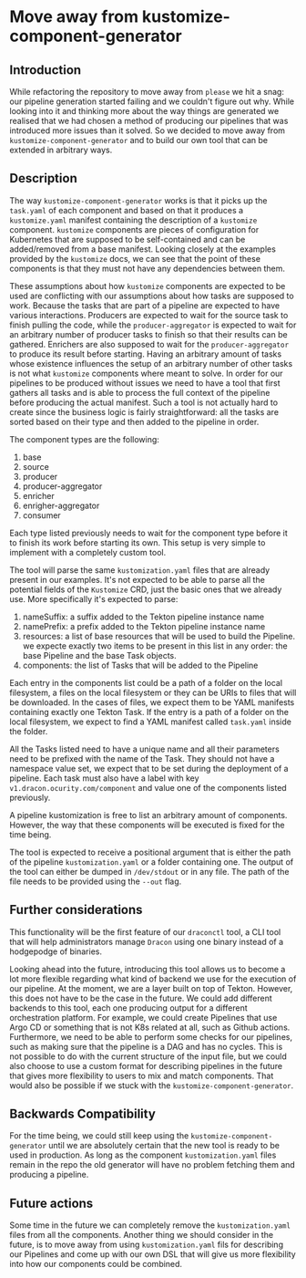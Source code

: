 # Move away from kustomize-component-generator

## Introduction

While refactoring the repository to move away from `please` we hit a snag: our pipeline generation
started failing and we couldn't figure out why. While looking into it and thinking more about the
way things are generated we realised that we had chosen a method of producing our pipelines that
was introduced more issues than it solved. So we decided to move away from
`kustomize-component-generator` and to build our own tool that can be extended in arbitrary ways.

## Description

The way `kustomize-component-generator` works is that it picks up the `task.yaml` of each component
and based on that it produces a `kustomize.yaml` manifest containing the description of a
`kustomize` component. `kustomize` components are pieces of configuration for Kubernetes that are
supposed to be self-contained and can be added/removed from a base manifest. Looking closely at the
examples provided by the `kustomize` docs, we can see that the point of these components is that
they must not have any dependencies between them.

These assumptions about how `kustomize` components are expected to be used are conflicting with our
assumptions about how tasks are supposed to work. Because the tasks that are part of a pipeline are
expected to have various interactions. Producers are expected to wait for the source task to finish
pulling the code, while the `producer-aggregator` is expected to wait for an arbitrary number of
producer tasks to finish so that their results can be gathered. Enrichers are also supposed to wait
for the `producer-aggregator` to produce its result before starting. Having an arbitrary amount of
tasks whose existence influences the setup of an arbitrary number of other tasks is not what
`kustomize` components where meant to solve. In order for our pipelines to be produced without
issues we need to have a tool that first gathers all tasks and is able to process the full context
of the pipeline before producing the actual manifest. Such a tool is not actually hard to create
since the business logic is fairly straightforward: all the tasks are sorted based on their type
and then added to the pipeline in order.

The component types are the following:

1. base
2. source
3. producer
4. producer-aggregator
5. enricher
6. enrigher-aggregator
7. consumer

Each type listed previously needs to wait for the component type before it to finish its work
before starting its own. This setup is very simple to implement with a completely custom tool.

The tool will parse the same `kustomization.yaml` files that are already present in our examples.
It's not expected to be able to parse all the potential fields of the `Kustomize` CRD, just the
basic ones that we already use. More specifically it's expected to parse:

1. nameSuffix: a suffix added to the Tekton pipeline instance name
2. namePrefix: a prefix added to the Tekton pipeline instance name
3. resources: a list of base resources that will be used to build the Pipeline. we expecte exactly
two items to be present in this list in any order: the base Pipeline and the base Task objects.
4. components: the list of Tasks that will be added to the Pipeline

Each entry in the components list could be a path of a folder on the local filesystem, a files on
the local filesystem or they can be URIs to files that will be downloaded. In the cases of files,
we expect them to be YAML manifests containing exactly one Tekton Task. If the entry is a path of a
folder on the local filesystem, we expect to find a YAML manifest called `task.yaml` inside the
folder.

All the Tasks listed need to have a unique name and all their parameters need to be prefixed with
the name of the Task. They should not have a namespace value set, we expect that to be set during
the deployment of a pipeline. Each task must also have a label with key
`v1.dracon.ocurity.com/component` and value one of the components listed previously.

A pipeline kustomization is free to list an arbitrary amount of components. However, the way that
these components will be executed is fixed for the time being.

The tool is expected to receive a positional argument that is either the path of the pipeline
`kustomization.yaml` or a folder containing one. The output of the tool can either be dumped in
`/dev/stdout` or in any file. The path of the file needs to be provided using the `--out` flag.

## Further considerations

This functionality will be the first feature of our `draconctl` tool, a CLI tool that will help
administrators manage `Dracon` using one binary instead of a hodgepodge of binaries.

Looking ahead into the future, introducing this tool allows us to become a lot more flexible
regarding what kind of backend we use for the execution of our pipeline. At the moment, we are a
layer built on top of Tekton. However, this does not have to be the case in the future. We could
add different backends to this tool, each one producing output for a different orchestration
platform. For example, we could create Pipelines that use Argo CD or something that is not K8s
related at all, such as Github actions. Furthermore, we need to be able to perform some checks for
our pipelines, such as making sure that the pipeline is a DAG and has no cycles. This is not
possible to do with the current structure of the input file, but we could also choose to use a
custom format for describing pipelines in the future that gives more flexibility to users to mix
and match components. That would also be possible if we stuck with the
`kustomize-component-generator`.

## Backwards Compatibility

For the time being, we could still keep using the `kustomize-component-generator` until we are
absolutely certain that the new tool is ready to be used in production. As long as the component
`kustomization.yaml` files remain in the repo the old generator will have no problem fetching them
and producing a pipeline.

## Future actions

Some time in the future we can completely remove the `kustomization.yaml` files from all the
components. Another thing we should consider in the future, is to move away from using
`kustomization.yaml` fils for describing our Pipelines and come up with our own DSL that will give
us more flexibility into how our components could be combined.
